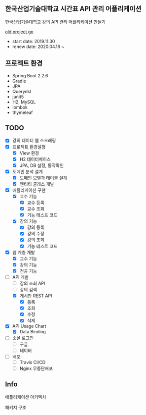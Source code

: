 ## 한국산업기술대학교 시간표 API 관리 어플리케이션
한국산업기술대학교 강의 API 관리 어플리케이션 만들기

[old project go](https://github.com/doorisopen/kpu-schedule/tree/64eab9c9a2c1f03a27407228bf0ed4361a17d07f)

* start date: 2019.11.30 
* renew date: 2020.04.16 ~

## 프로젝트 환경
* Spring Boot 2.2.6
* Gradle
* JPA
* Querydsl
* junit5
* H2, MySQL
* lombok
* thymeleaf

## TODO
* [x] 강의 데이터 웹 스크래핑
* [x] 프로젝트 환경설정
  + [x] View 환경
  + [x] H2 데이터베이스
  + [x] JPA, DB 설정, 동작확인
* [x] 도메인 분석 설계
  + [x] 도메인 모델과 테이블 설계
  + [x] 엔티티 클래스 개발
* [x] 애플리케이션 구현
  + [x] 교수 기능
    - [x] 교수 등록
    - [x] 교수 조회
    - [x] 기능 테스트 코드
  + [x] 강의 기능 
    - [x] 강의 등록 
    - [x] 강의 수정
    - [x] 강의 조회
    - [x] 기능 테스트 코드
* [x] 웹 계층 개발
  + [x] 교수 기능
  + [x] 강의 기능
  + [x] 전공 기능
* [ ] API 개발
  + [ ] 강의 조회 API
  + [ ] 강의 검색
  + [x] 게시판 REST API
    - [x] 등록
    - [x] 조회
    - [x] 수정
    - [x] 삭제
* [x] API Usage Chart
  + [x] Data Binding
* [ ] 소셜 로그인
  + [ ] 구글
  + [ ] 네이버
* [ ] 배포
  + [ ] Travis CI/CD
  + [ ] Nginx 무중단배포

## Info
애플리케이션 아키텍처

패키지 구조